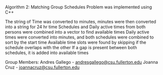 Algorithm 2:  Matching Group Schedules 
Problem was implemented using C++

The string of Time was converted to minutes, minutes were then converted into a string for 24 hr time
Schedules and Daily active times from both persons were combined into a vector to find available times
Daily active times were converted into minutes, and both schedules were combined to sort by the start time
Available time slots were found by skipping if the schedule overlaps with the other 
If a gap is present between both schedules, it is added into available times

Group Members: 
Andres Gallego - andresgallego@csu.fullerton.edu
Joanna Cruz - joannacruz@csu.fullerton.edu 

